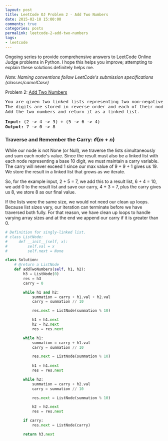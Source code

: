 ```yaml
---
layout: post
title: LeetCode OJ Problem 2 - Add Two Numbers
date: 2015-02-18 15:00:00
comments: true
categories: posts
permalink: leetcode-2-add-two-numbers
tags:
- leetcode
---
```

Ongoing series to provide comprehensive answers to LeetCode Online Judge problems in Python.
I hope this helps you improve; attempting to explain these solutions definitely helps me.

*Note\: Naming conventions follow LeetCode's submission specifications (classes/camelCase)*

Problem 2: [Add Two Numbers](https://oj.leetcode.com/problems/add-two-numbers/) 

<pre class=code>
You are given two linked lists representing two non-negative numbers. 
The digits are stored in reverse order and each of their nodes contain a single digit. 
Add the two numbers and return it as a linked list.

<b>Input:</b> (2 -> 4 -> 3) + (5 -> 6 -> 4)
<b>Output:</b> 7 -> 0 -> 8 
</pre>

### Traverse and Remember the Carry: $\mathcal{O}(m+n)$ 

While our node is not None (or Null), we traverse the lists simultaneously and sum each node's value. Since the result must also be a linked list with each node representing a base 10 digit, we must maintain a carry variable. The carry will never exceed 1 since our max value of 9 + 9 + 1 gives us 19. We store the result in a linked list that grows as we iterate. 

So, for the example input, 2 + 5 = 7, we add this to a result list, 6 + 4 = 10, we add 0 to the result list and save our carry, 4 + 3 = 7, plus the carry gives us 8, we store 8 as our final value. 

If the lists were the same size, we would not need our clean up loops. Because list sizes vary, our iteration can terminate before we have traversed both fully. For that reason, we have clean up loops to handle varying array sizes and at the end we append our carry if it is greater than 0.  

```python 
# Definition for singly-linked list.
# class ListNode:
#     def __init__(self, x):
#         self.val = x
#         self.next = None

class Solution:
    # @return a ListNode
    def addTwoNumbers(self, h1, h2):
        h3 = ListNode(0)
        res = h3
        carry = 0 

        while h1 and h2:
            summation = carry + h1.val + h2.val
            carry = summation // 10  

            res.next = ListNode(summation % 10)

            h1 = h1.next 
            h2 = h2.next
            res = res.next

        while h1:
            summation = carry + h1.val
            carry = summation // 10

            res.next = ListNode(summation % 10)
            
            h1 = h1.next
            res = res.next

        while h2: 
            summation = carry + h2.val
            carry = summation // 10

            res.next = ListNode(summation % 10)

            h2 = h2.next
            res = res.next

        if carry:
            res.next = ListNode(carry)

        return h3.next
```
